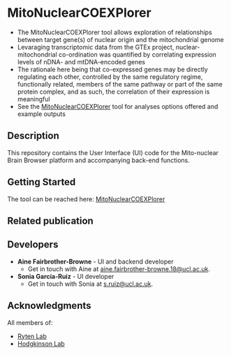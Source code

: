 # MitoNuclearCOEXPlorer
  * The MitoNuclearCOEXPlorer tool allows exploration of relationships between target gene(s) of nuclear origin and the mitochondrial genome  
  * Levaraging transcriptomic data from the GTEx project, nuclear-mitochondrial co-ordination was quantified by correlating expression levels of nDNA- and mtDNA-encoded genes  
  * The rationale here being that co-expressed genes may be directly regulating each other, controlled by the same regulatory regime, functionally related, members of the same pathway or part of the same protein complex, and as such, the correlation of their expression is meaningful  
  * See the [MitoNuclearCOEXPlorer](https://snca.atica.um.es/MitoNuclearCOEXPlorer/) tool for analyses options offered and example outputs  

## Description
This repository contains the User Interface (UI) code for the Mito-nuclear Brain Browser platform and accompanying back-end functions. 

## Getting Started
The tool can be reached here: [MitoNuclearCOEXPlorer](https://snca.atica.um.es/MitoNuclearCOEXPlorer/)

## Related publication

## Developers
* **Aine Fairbrother-Browne** - UI and backend developer
  * Get in touch with Aine at [aine.fairbrother-browne.18@ucl.ac.uk](mailto:aine.fairbrother-browne.18@ucl.ac.uk).
* **Sonia García-Ruiz** - UI developer
  * Get in touch with Sonia at [s.ruiz@ucl.ac.uk](mailto:s.ruiz@ucl.ac.uk).

## Acknowledgments
All members of:  
* [Ryten Lab](https://snca.atica.um.es/RytenLab/)
* [Hodgkinson Lab](https://www.hodgkinsonlab.org/)
